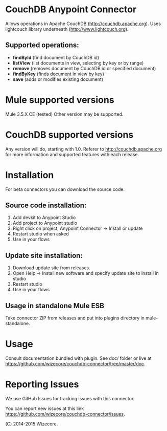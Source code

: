 # CouchDB Anypoint Connector

Allows operations in Apache CouchDB (http://couchdb.apache.org).
Uses lightcouch library underneath (http://www.lightcouch.org).

## Supported operations:

* __findById__ (find document by CouchDB id)
* __listView__ (list documents in view, selecting by key or by range)
* __remove__ (removes document by CouchDB id or specified document)
* __findByKey__ (finds document in view by key)
* __save__ (adds or modifies existing document)

# Mule supported versions

Mule 3.5.X CE (tested)
Other version may be supported.

# CouchDB supported versions

Any version will do, starting with 1.0. 
Referer to http://couchdb.apache.org for more information and supported features with each release.

# Installation 

For beta connectors you can download the source code.

## Source code installation: 

1. Add devkit to Anypoint Studio
2. Add project to Anypoint studio
3. Right click on project, Anypoint Connector -> Install or update
4. Restart studio when asked
5. Use in your flows

## Update site installation:

1. Download update site from releases.
2. Open Help -> Install new software and specify update site to install in studio
3. Restart studio
4. Use in your flows

## Usage in standalone Mule ESB

Take connector ZIP from releases and put into plugins directory in mule-standalone.

# Usage

Consult documentation bundled with plugin.
See doc/ folder or live at https://github.com/wizecore/couchdb-connector/tree/master/doc.

# Reporting Issues

We use GitHub Issues for tracking issues with this connector. 

You can report new issues at this link https://github.com/wizecore/couchdb-connector/issues.

(C) 2014-2015 Wizecore.
